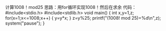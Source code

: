 计算1008！mod25
思路：用for循环实现1008！然后在求余
代码：
#include<stdio.h>
#include<stdlib.h>
void main()
{
	int x,y=1,z;
	for(x=1;x<=1008;x++)
	{
		y=y*x;
	}
	z=y%25;
	printf("(1008! mod 25)=%d\n",z);
	system("pause");
}
